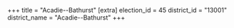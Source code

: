 +++
title = "Acadie--Bathurst"
[extra]
election_id = 45
district_id = "13001"
district_name = "Acadie--Bathurst"
+++
